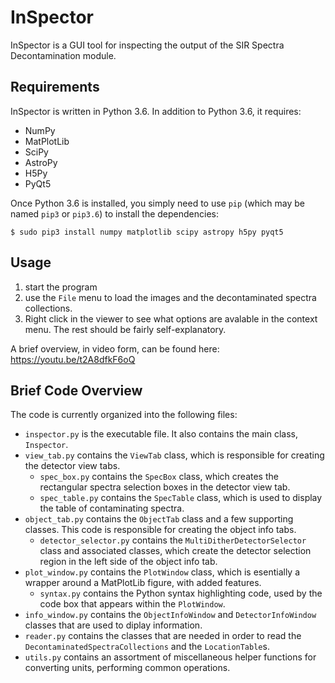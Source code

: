 # InSpector

InSpector is a GUI tool for inspecting the output of the SIR Spectra Decontamination module.

## Requirements

InSpector is written in Python 3.6. In addition to Python 3.6, it requires:

* NumPy
* MatPlotLib
* SciPy
* AstroPy
* H5Py
* PyQt5

Once Python 3.6 is installed, you simply need to use `pip` (which may be named `pip3` or `pip3.6`)
to install the dependencies:

```
$ sudo pip3 install numpy matplotlib scipy astropy h5py pyqt5
```

## Usage

1. start the program
2. use the `File` menu to load the images and the decontaminated spectra collections.
3. Right click in the viewer to see what options are avalable in the context menu. The rest should be fairly self-explanatory.

A brief overview, in video form, can be found here: https://youtu.be/t2A8dfkF6oQ


## Brief Code Overview

The code is currently organized into the following files:

* `inspector.py` is the executable file. It also contains the main class, `Inspector`.
* `view_tab.py` contains the `ViewTab` class, which is responsible for creating the detector view tabs.
  - `spec_box.py` contains the `SpecBox` class, which creates the rectangular spectra selection boxes in the detector view tab.
  - `spec_table.py` contains the `SpecTable` class, which is used to display the table of contaminating spectra.
* `object_tab.py` contains the `ObjectTab` class and a few supporting classes. This code is responsible for creating the object info tabs.
  - `detector_selector.py` contains the `MultiDitherDetectorSelector` class and associated classes, which create the detector selection
     region in the left side of the object info tab. 
* `plot_window.py` contains the `PlotWindow` class, which is esentially a wrapper around a MatPlotLib figure, with added features.
  - `syntax.py` contains the Python syntax highlighting code, used by the code box that appears within the `PlotWindow`.
* `info_window.py` contains the `ObjectInfoWindow` and `DetectorInfoWindow` classes that are used to diplay information.
* `reader.py` contains the classes that are needed in order to read the `DecontaminatedSpectraCollections` and the `LocationTable`s.
* `utils.py` contains an assortment of miscellaneous helper functions for converting units, performing common operations.

